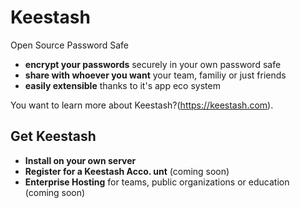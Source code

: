 # Keestash
Open Source Password Safe

* **encrypt your passwords** securely in your own password safe
* **share with whoever you want** your team, familiy or just friends
* **easily extensible** thanks to it's app eco system

You want to learn more about Keestash?(https://keestash.com).

## Get Keestash

* **Install on your own server**
* **Register for a Keestash Acco. unt** (coming soon)
* **Enterprise Hosting** for teams, public organizations or education (coming soon)
